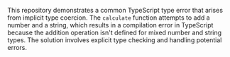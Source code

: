 This repository demonstrates a common TypeScript type error that arises from implicit type coercion. The `calculate` function attempts to add a number and a string, which results in a compilation error in TypeScript because the addition operation isn't defined for mixed number and string types. The solution involves explicit type checking and handling potential errors.